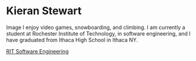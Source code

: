 
# Kieran Stewart
Image
I enjoy video games, snowboarding, and climbing. I am currently a student at Rochester Institute of Technology, in software engineering, and I have graduated from Ithaca High School in Ithaca NY.

[RIT Software Engineering](http://www.se.rit.edu "RIT Software Engineering")
